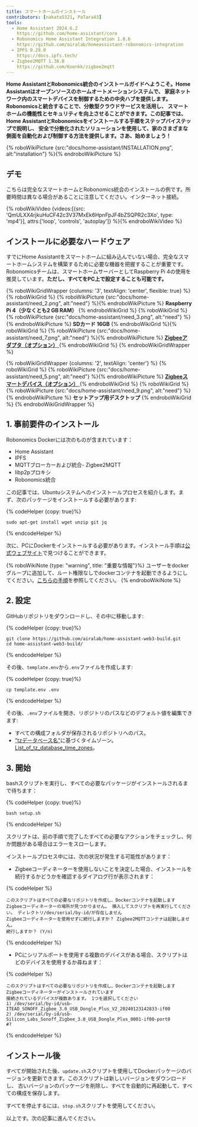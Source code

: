 ```yaml
---
title: スマートホームのインストール
contributors: [nakata5321, PaTara43]
tools:
  - Home Assistant 2024.6.2
    https://github.com/home-assistant/core
  - Robonomics Home Assistant Integration 1.8.6
    https://github.com/airalab/homeassistant-robonomics-integration
  - IPFS 0.29.0
    https://docs.ipfs.tech/
  - Zigbee2MQTT 1.38.0
    https://github.com/Koenkk/zigbee2mqtt
---
```


**Home AssistantとRobonomics統合のインストールガイドへようこそ。Home Assistantはオープンソースのホームオートメーションシステムで、
家庭ネットワーク内のスマートデバイスを制御するための中央ハブを提供します。Robonomicsと統合することで、分散型クラウドサービスを活用し、
スマートホームの機能性とセキュリティを向上させることができます。この記事では、Home AssistantとRobonomicsをインストールする手順をステップバイステップで説明し、
安全で分散化されたソリューションを使用して、家のさまざまな側面を自動化および制御する方法を提供します。さあ、始めましょう！**

{% roboWikiPicture {src:"docs/home-assistant/INSTALLATION.png", alt:"installation"} %}{% endroboWikiPicture %}

## デモ

こちらは完全なスマートホームとRobonomics統合のインストールの例です。所要時間は異なる場合があることに注意してください。インターネット接続。

{% roboWikiVideo {videos:[{src: 'QmULXX4rjkuHuCF42c3V37MxEk6HpnFpJF4bZSQPR2c3Xo', type: 'mp4'}], attrs:['loop', 'controls', 'autoplay']} %}{% endroboWikiVideo %}

## インストールに必要なハードウェア

すでにHome Assistantをスマートホームに組み込んでいない場合、完全なスマートホームシステムを構築するために必要な機器を把握することが重要です。 Robonomicsチームは、スマートホームサーバーとしてRaspberry Pi 4の使用を推奨しています。**ただし、すべてをPC上で設定することも可能です。**


{% roboWikiGridWrapper {columns: '3', textAlign: 'center', flexible: true} %}
	{% roboWikiGrid %} {% roboWikiPicture {src:"docs/home-assistant/need_2.png", alt:"need"} %}{% endroboWikiPicture %}
	<b>Raspberry Pi 4（少なくとも2 GB RAM）</b>
	{% endroboWikiGrid %}
	{% roboWikiGrid %} 	{% roboWikiPicture {src:"docs/home-assistant/need_3.png", alt:"need"} %}{% endroboWikiPicture %}
	<b>SDカード 16GB</b> {% endroboWikiGrid %}{% roboWikiGrid %} 	{% roboWikiPicture {src:"docs/home-assistant/need_7.png", alt:"need"} %}{% endroboWikiPicture %}
	<a href="https://www.zigbee2mqtt.io/information/supported_adapters.html" target="_blank"> <b> Zigbeeアダプタ（オプション） </b> </a>  {% endroboWikiGrid %}
{% endroboWikiGridWrapper %}

{% roboWikiGridWrapper {columns: '2', textAlign: 'center'} %}
	{% roboWikiGrid %} {% roboWikiPicture {src:"docs/home-assistant/need_5.png", alt:"need"} %}{% endroboWikiPicture %}
	 <a href="https://www.zigbee2mqtt.io/supported-devices/" target="_blank"> <b> Zigbeeスマートデバイス（オプション） </b> </a>  {% endroboWikiGrid %}
	{% roboWikiGrid %} 	{% roboWikiPicture {src:"docs/home-assistant/need_9.png", alt:"need"} %}{% endroboWikiPicture %}
	<b>セットアップ用デスクトップ</b>  {% endroboWikiGrid %}
{% endroboWikiGridWrapper %}


## 1. 事前要件のインストール

Robonomics Dockerには次のものが含まれています：
- Home Assistant
- IPFS
- MQTTブローカーおよび統合- Zigbee2MQTT
- libp2pプロキシ
- Robonomics統合

この記事では、Ubuntuシステムへのインストールプロセスを紹介します。まず、次のパッケージをインストールする必要があります:


{% codeHelper {copy: true}%}

```
sudo apt-get install wget unzip git jq
```

{% endcodeHelper %}

次に、PCにDockerをインストールする必要があります。インストール手順は[公式ウェブサイト](https://docs.docker.com/engine/install/)で見つけることができます。

{% roboWikiNote {type: "warning", title: "重要な情報"}%} ユーザーをdockerグループに追加して、ルート権限なしでdockerコンテナを起動できるようにしてください。[こちらの手順](https://docs.docker.com/engine/install/linux-postinstall/)を参照してください。 {% endroboWikiNote %}

## 2. 設定

GitHubリポジトリをダウンロードし、その中に移動します:


{% codeHelper {copy: true}%}

```
git clone https://github.com/airalab/home-assistant-web3-build.git
cd home-assistant-web3-build/
```

{% endcodeHelper %}

その後、`template.env`から`.env`ファイルを作成します:


{% codeHelper {copy: true}%}

```
cp template.env .env
```

{% endcodeHelper %}

その後、`.env`ファイルを開き、リポジトリのパスなどのデフォルト値を編集できます:
- すべての構成フォルダが保存されるリポジトリへのパス。
- ["tzデータベース名"](https://en.wikipedia.org/wiki)に基づくタイムゾーン。[List_of_tz_database_time_zones](https://ja.wikipedia.org/wiki/TZ%E3%83%87%E3%83%BC%E3%82%BF%E3%83%99%E3%83%BC%E3%82%B9%E3%82%BF%E3%82%A4%E3%83%A0%E3%82%BE%E3%83%BC%E3%83%B3%E4%B8%80%E8%A6%A7)。

## 3. 開始

bashスクリプトを実行し、すべての必要なパッケージがインストールされるまで待ちます：

{% codeHelper {copy: true}%}

```
bash setup.sh
```

{% endcodeHelper %}

スクリプトは、前の手順で完了したすべての必要なアクションをチェックし、何か問題がある場合はエラーをスローします。

インストールプロセス中には、次の状況が発生する可能性があります：
- Zigbeeコーディネーターを使用しないことを決定した場合、インストールを続行するかどうかを確認するダイアログ行が表示されます：

{% codeHelper %}

```
このスクリプトはすべての必要なリポジトリを作成し、Dockerコンテナを起動します
Zigbeeコーディネーターの場所が見つかりません。 挿入してスクリプトを再実行してください。 ディレクトリ/dev/serial/by-id/が存在しません
Zigbeeコーディネーターを使用せずに続行しますか？ Zigbee2MQTTコンテナは起動しません。
続行しますか？ (Y/n)
```

{% endcodeHelper %}


- PCにシリアルポートを使用する複数のデバイスがある場合、スクリプトはどのデバイスを使用するか尋ねます：

{% codeHelper %}

```
このスクリプトはすべての必要なリポジトリを作成し、Dockerコンテナを起動します
Zigbeeコーディネーターがインストールされています
接続されているデバイスが複数あります。 1つを選択してください
1) /dev/serial/by-id/usb-ITEAD_SONOFF_Zigbee_3.0_USB_Dongle_Plus_V2_20240123142833-if00
2) /dev/serial/by-id/usb-Silicon_Labs_Sonoff_Zigbee_3.0_USB_Dongle_Plus_0001-if00-port0
#?
```

{% endcodeHelper %}

## インストール後

すべてが開始された後、`update.sh`スクリプトを使用してDockerパッケージのバージョンを更新できます。このスクリプトは新しいバージョンをダウンロードし、
古いバージョンのパッケージを削除し、すべてを自動的に再起動して、すべての構成を保存します。

すべてを停止するには、`stop.sh`スクリプトを使用してください。


以上です。次の記事に進んでください。